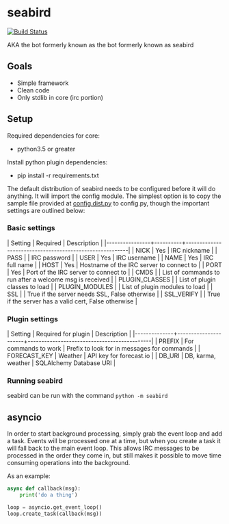 # seabird

[![Build Status](https://drone.coded.io/api/badges/belak/seabird/status.svg)](https://drone.coded.io/belak/seabird)

AKA the bot formerly known as the bot formerly known as seabird

## Goals

* Simple framework
* Clean code
* Only stdlib in core (irc portion)

## Setup

Required dependencies for core:

* python3.5 or greater

Install python plugin dependencies:

* pip install -r requirements.txt

The default distribution of seabird needs to be configured before it will do
anything. It will import the config module. The simplest option is to copy the
sample file provided at [config.dist.py](config.dist.py) to config.py, though
the important settings are outlined below:

### Basic settings

| Setting        | Required | Description                                             |
|----------------+----------+---------------------------------------------------------|
| NICK           | Yes      | IRC nickname                                            |
| PASS           |          | IRC password                                            |
| USER           | Yes      | IRC username                                            |
| NAME           | Yes      | IRC full name                                           |
| HOST           | Yes      | Hostname of the IRC server to connect to                |
| PORT           | Yes      | Port of the IRC server to connect to                    |
| CMDS           |          | List of commands to run after a welcome msg is received |
| PLUGIN_CLASSES |          | List of plugin classes to load                          |
| PLUGIN_MODULES |          | List of plugin modules to load                          |
| SSL            |          | True if the server needs SSL, False otherwise           |
| SSL_VERIFY     |          | True if the server has a valid cert, False otherwise    |

### Plugin settings

| Setting      | Required for plugin  | Description                                 |
|--------------+----------------------+---------------------------------------------|
| PREFIX       | For commands to work | Prefix to look for in messages for commands |
| FORECAST_KEY | Weather              | API key for forecast.io                     |
| DB_URI       | DB, karma, weather   | SQLAlchemy Database URI                     |

### Running seabird

seabird can be run with the command `python -m seabird`

## asyncio

In order to start background processing, simply grab the event loop and add a
task. Events will be processed one at a time, but when you create a task it will
fall back to the main event loop. This allows IRC messages to be processed in
the order they come in, but still makes it possible to move time consuming
operations into the background.

As an example:

``` python
async def callback(msg):
    print('do a thing')

loop = asyncio.get_event_loop()
loop.create_task(callback(msg))
```
